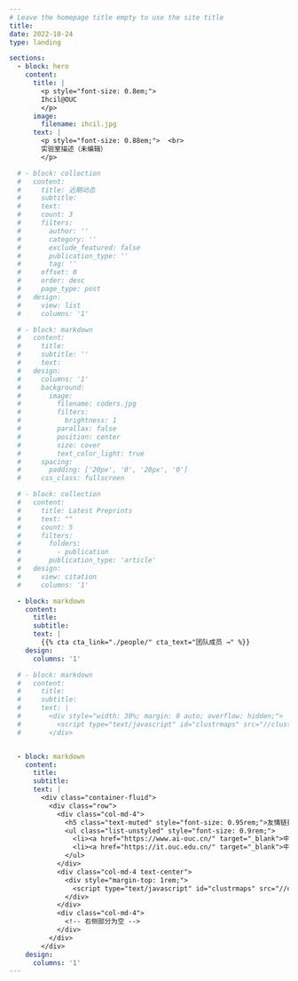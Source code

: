 ```yaml
---
# Leave the homepage title empty to use the site title
title:
date: 2022-10-24
type: landing

sections:
  - block: hero
    content:
      title: |
        <p style="font-size: 0.8em;">  
        Ihcil@OUC
        </p>     
      image:
        filename: ihcil.jpg
      text: |
        <p style="font-size: 0.88em;">  <br>
        实验室描述（未编辑）
        </p>    

  # - block: collection
  #   content:
  #     title: 近期动态
  #     subtitle:
  #     text:
  #     count: 3
  #     filters:
  #       author: ''
  #       category: ''
  #       exclude_featured: false
  #       publication_type: ''
  #       tag: ''
  #     offset: 0
  #     order: desc
  #     page_type: post
  #   design:
  #     view: list
  #     columns: '1'  

  # - block: markdown
  #   content:
  #     title:
  #     subtitle: ''
  #     text:
  #   design:
  #     columns: '1'
  #     background:
  #       image: 
  #         filename: coders.jpg
  #         filters:
  #           brightness: 1
  #         parallax: false
  #         position: center
  #         size: cover
  #         text_color_light: true
  #     spacing:
  #       padding: ['20px', '0', '20px', '0']
  #     css_class: fullscreen

  # - block: collection
  #   content:
  #     title: Latest Preprints
  #     text: ""
  #     count: 5
  #     filters:
  #       folders:
  #         - publication
  #       publication_type: 'article'
  #   design:
  #     view: citation
  #     columns: '1'

  - block: markdown
    content:
      title:
      subtitle:
      text: |
        {{% cta cta_link="./people/" cta_text="团队成员 →" %}}
    design:
      columns: '1'

  # - block: markdown
  #   content:
  #     title:
  #     subtitle:
  #     text: |
  #       <div style="width: 30%; margin: 0 auto; overflow: hidden;">
  #         <script type="text/javascript" id="clustrmaps" src="//clustrmaps.com/map_v2.js?d=QJLp3xQ-w7019B5p3jHJSpwxfsmjIoKGPvyGMIRtuXU&cl=ffffff&w=a"></script>
  #       </div>


  - block: markdown
    content:
      title:
      subtitle:
      text: |
        <div class="container-fluid">
          <div class="row">
            <div class="col-md-4">
              <h5 class="text-muted" style="font-size: 0.95rem;">友情链接</h5>
              <ul class="list-unstyled" style="font-size: 0.9rem;">
                <li><a href="https://www.ai-ouc.cn/" target="_blank">中国海洋大学人工智能研究院</a></li>
                <li><a href="https://it.ouc.edu.cn/" target="_blank">中国海洋大学信息科学与工程学部</a></li>
              </ul>
            </div>
            <div class="col-md-4 text-center">
              <div style="margin-top: 1rem;">
                <script type="text/javascript" id="clustrmaps" src="//clustrmaps.com/map_v2.js?d=QJLp3xQ-w7019B5p3jHJSpwxfsmjIoKGPvyGMIRtuXU&cl=ffffff&w=a"></script>
              </div>
            </div>
            <div class="col-md-4">
              <!-- 右侧部分为空 -->
            </div>
          </div>
        </div>
    design:
      columns: '1'
---
```

